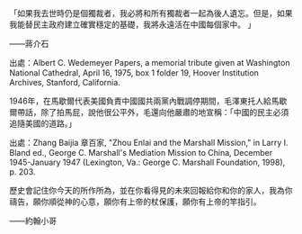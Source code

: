 「如果我去世時仍是個獨裁者，我必將和所有獨裁者一起為後人遺忘。但是，如果我能替民主政府建立確實穩定的基礎，我將永遠活在中國每個家中。 」

——蔣介石

出處：Albert C. Wedemeyer  Papers, a memorial tribute given at Washington National Cathedral, April 16, 1975, box 1 folder 19, Hoover Institution Archives, Stanford, California.


1946年，在馬歇爾代表美國負責中國國共兩黨內戰調停期間，毛澤東托人給馬歇爾帶話，除了拍馬屁，說他很公平外，毛還向他嚴肅的地宣稱：「中國的民主必須追隨美國的道路。」

出處：Zhang Baijia 章百家, "Zhou Enlai and the Marshall Mission," in Larry I. Bland ed., George C. Marshall's Mediation Mission to China, December 1945-January 1947 (Lexington, Va.: George C. Marshall Foundation, 1998), p. 203. 


歷史會記住你今天的所作所為，並在你看得見的未來回報給你和你的家人，我為你禱告，願你順從神的心意，願你有上帝的杖保護，願你有上帝的竿指引。

——約翰小哥